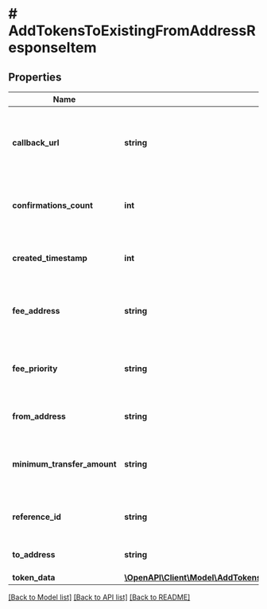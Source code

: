 # # AddTokensToExistingFromAddressResponseItem

## Properties

Name | Type | Description | Notes
------------ | ------------- | ------------- | -------------
**callback_url** | **string** | Represents the URL that is set by the customer where the callback will be received at. The callback notification will be received only if and when the event occurs. |
**confirmations_count** | **int** | Represents the number of confirmations, i.e. the amount of blocks that have been built on top of this block. |
**created_timestamp** | **int** | Defines the specific time/date when the automatic forwarding was created in Unix Timestamp. |
**fee_address** | **string** | Represents the specific fee address, which is always automatically generated. Users must fund it. |
**fee_priority** | **string** | Represents the fee priority of the automation, whether it is \&quot;SLOW\&quot;, \&quot;STANDARD\&quot; or \&quot;FAST\&quot;. |
**from_address** | **string** | Represents the hash of the address that forwards the tokens. |
**minimum_transfer_amount** | **string** | Represents the minimum transfer amount of the tokens in the &#x60;fromAddress&#x60; that can be allowed for an automatic forwarding. |
**reference_id** | **string** | Represents a unique ID used to reference the specific callback subscription. |
**to_address** | **string** | Represents the hash of the address the tokens are forwarded to. |
**token_data** | [**\OpenAPI\Client\Model\AddTokensToExistingFromAddressResponseItemTokenData**](AddTokensToExistingFromAddressResponseItemTokenData.md) |  |

[[Back to Model list]](../../README.md#models) [[Back to API list]](../../README.md#endpoints) [[Back to README]](../../README.md)
